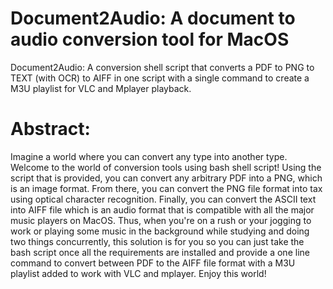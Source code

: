 # Document2Audio: A document to audio conversion tool for MacOS
Document2Audio: A conversion shell script that converts a PDF to PNG to TEXT (with OCR) to AIFF in one script with a single command to create a M3U playlist for VLC and Mplayer playback.

# Abstract:
Imagine a world where you can convert any type into another type.  Welcome to the world of conversion tools using bash shell script!  Using the script that is provided, you can convert any arbitrary PDF into a PNG, which is an image format.  From there, you can convert the PNG file format into tax using optical character recognition. Finally, you can convert the ASCII text into AIFF file which is an audio format that is compatible with all the major music players on MacOS.  Thus, when you're on a rush or your jogging to work or playing some music in the background while studying and doing two things concurrently, this solution is for you so you can just take the bash script once all the requirements are installed and provide a one line command to convert between PDF to the AIFF file format with a M3U playlist added to work with VLC and mplayer.  Enjoy this world!

